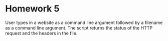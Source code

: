 # Homework 5
User types in a website as a command line argument followed by a filename as a command line argument. The script returns the status of the HTTP request and the headers in the file.
